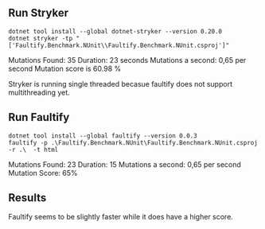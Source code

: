## Run Stryker

```
dotnet tool install --global dotnet-stryker --version 0.20.0
dotnet stryker -tp "['Faultify.Benchmark.NUnit\\Faultify.Benchmark.NUnit.csproj']"
```

Mutations Found: 35
Duration:		 23 seconds
Mutations a second: 0,65 per second
Mutation score is 60.98 %

Stryker is running single threaded becasue faultify does not support multithreading yet.

## Run Faultify
```
dotnet tool install --global faultify --version 0.0.3
faultify -p .\Faultify.Benchmark.NUnit\Faultify.Benchmark.NUnit.csproj -r .\  -t html
```

Mutations Found: 23
Duration:		 15
Mutations a second: 0,65 per second
Mutation Score: 65%

## Results
Faultify seems to be slightly faster while it does have a higher score. 